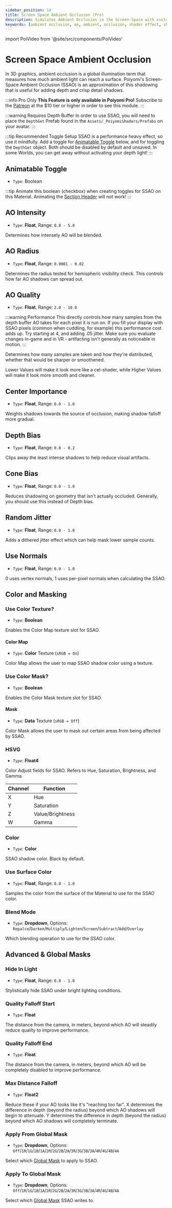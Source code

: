 ```yaml
---
sidebar_position: 14
title: Screen Space Ambient Occlusion (Pro)
description: Simulates Ambient Occlusion in the Screen-Space with custom colors and effects.
keywords: [ambient occlusion, ao, ambient, occlusion, shader effect, shading, screen space ambient occlusion, screen space ao, screen space]
---
```

import PoiVideo from '@site/src/components/PoiVideo'

# Screen Space Ambient Occlusion

In 3D graphics, ambient occlusion is a global illumination term that measures how much ambient light can reach a surface. Poiyomi's Screen-Space Ambient Occlusion (SSAO) is an approximation of this shadowing that is useful for adding depth and crisp detail shadows.

:::info Pro Only
**This Feature is only available in Poiyomi Pro!** Subscribe to the [Patreon](https://www.patreon.com/poiyomi) at the $10 tier or higher in order to see this module.
:::

:::warning Requires Depth Buffer
In order to use SSAO, you will need to place the `DepthGet` Prefab found in the `Assets/_PoiyomiShaders/Prefabs` on your avatar.
:::

:::tip Recommended Toggle Setup
SSAO is a performance heavy effect, so use it mindfully. Add a toggle for [Animatable Toggle](#animatable-toggle) below, and for toggling the `DepthGet` object. Both should be disabled by default and unsaved. In some Worlds, you can get away without activating your depth light!
:::

## Animatable Toggle

- `Type`: Boolean

<!-- 
EDITORS NOTE: This H2 Header only has this Message Box below. Adding additional words above or below it may make it look repetitive. Let's avoid that. -BluWizard10
-->

:::tip
Animate this boolean (checkbox) when creating toggles for SSAO on this Material. Animating the [Section Header](/docs/general/locking.md#section-header-checkboxes) will not work!
:::

## AO Intensity

- `Type`: **Float**, Range: `0.0 - 5.0`

Determines how intensely AO will be blended.

## AO Radius

- `Type`: **Float**, Range: `0.0001 - 0.02`

Determines the radius tested for hemispheric visibility check. This controls how far AO shadows can spread out.

## AO Quality

- `Type`: **Float**, Range: `2.0 - 10.0`

:::warning Performance
This directly controls how many samples from the depth buffer AO takes for each pixel it is run on. If you fill your display with SSAO pixels (common when cuddling, for example) this performance cost adds up. Try starting at 4, and adding .05 jitter. Make sure you evaluate changes in-game and in VR - artifacting isn't generally as noticeable in motion.
:::

Determines how many samples are taken and how they're distributed, whether that would be sharper or smoothened.

Lower Values will make it look more like a cel-shader, while Higher Values will make it look more smooth and cleaner.

## Center Importance

- `Type`: **Float**, Range: `0.0 - 1.0`

Weights shadows towards the source of occlusion, making shadow falloff more gradual.

## Depth Bias

- `Type`: **Float**, Range: `0.0 - 0.2`

Clips away the least intense shadows to help reduce visual artifacts.

## Cone Bias

- `Type`: **Float**, Range: `0.0 - 1.0`

Reduces shadowing on geometry that isn't actually occluded. Generally, you should use this instead of Depth bias.

## Random Jitter

- `Type`: **Float**, Range: `0.0 - 1.0`

Adds a dithered jitter effect which can help mask lower sample counts.

## Use Normals

- `Type`: **Float**, Range: `0.0 - 1.0`

0 uses vertex normals, 1 uses per-pixel normals when calculating the SSAO.

## Color and Masking

### Use Color Texture?

- `Type`: **Boolean**

Enables the Color Map texture slot for SSAO.

#### Color Map

- `Type`: **Color** Texture (`sRGB = On`)

Color Map allows the user to map SSAO shadow color using a texture.

### Use Color Mask?

- `Type`: **Boolean**

Enables the Color Mask texture slot for SSAO.

#### Mask

- `Type`: **Data** Texture (`sRGB = Off`)

Color Mask allows the user to mask out certain areas from being affected by SSAO.

### HSVG

- `Type`: **Float4**

Color Adjust fields for SSAO. Refers to Hue, Saturation, Brightness, and Gamma.

| Channel | Function |
| --- | --- |
| X | Hue |
| Y | Saturation |
| Z | Value/Brightness |
| W | Gamma |

### Color

- `Type`: **Color**

SSAO shadow color. Black by default.

### Use Surface Color

- `Type`: **Float**, Range: `0.0 - 1.0`

Samples the color from the surface of the Material to use for the SSAO color.

### Blend Mode

- `Type`: **Dropdown**, Options: `Repalce`/`Darken`/`Multiply`/`Lighten`/`Screen`/`Subtract`/`Add`/`Overlay`

Which blending operation to use for the SSAO color.

## Advanced & Global Masks

### Hide In Light

- `Type`: **Float**, Range: `0.0 - 1.0`

Stylistically hide SSAO under bright lighting conditions.

### Quality Falloff Start

- `Type`: **Float**

The distance from the camera, in meters, beyond which AO will steadily reduce quality to improve performance.

### Quality Falloff End

- `Type`: **Float**

The distance from the camera, in meters, beyond which AO will be completely disabled to improve performance.

### Max Distance Falloff

- `Type`: **Float2**

Reduce these if your AO looks like it's "reaching too far". X determines the difference in depth (beyond the radius) beyond which AO shadows will begin to attenuate. Y determines the difference in depth (beyond the radius) beyond which AO shadows will completely terminate.

### Apply From Global Mask

- `Type`: **Dropdown**, Options: `Off`/`1R`/`1G`/`1B`/`1A`/`2R`/`2G`/`2B`/`2A`/`3R`/`3G`/`3B`/`3A`/`4R`/`4G`/`4B`/`4A`

Select which [Global Mask](/docs/modifiers/global-masks.md) to apply to SSAO.

### Apply To Global Mask

- `Type`: **Dropdown**, Options: `Off`/`1R`/`1G`/`1B`/`1A`/`2R`/`2G`/`2B`/`2A`/`3R`/`3G`/`3B`/`3A`/`4R`/`4G`/`4B`/`4A`

Select which [Global Mask](/docs/modifiers/global-masks.md) SSAO writes to.

